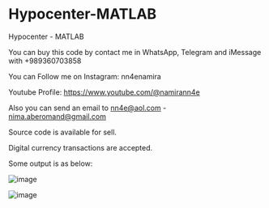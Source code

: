 # Hypocenter-MATLAB
Hypocenter - MATLAB

You can buy this code by contact me in WhatsApp, Telegram and iMessage with +989360703858

You can Follow me on Instagram: nn4enamira

Youtube Profile: https://www.youtube.com/@namirann4e

Also you can send an email to nn4e@aol.com - nima.aberomand@gmail.com

Source code is available for sell.

Digital currency transactions are accepted.

Some output is as below:

![image](https://github.com/user-attachments/assets/662d4e51-f95a-4a54-892b-9f9f38af365c)

![image](https://github.com/user-attachments/assets/5ad7cf33-4f03-4572-b91f-311e138fa109)
